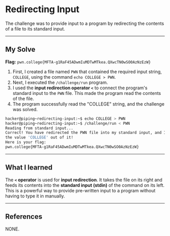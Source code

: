 # Redirecting Input

The challenge was to provide input to a program by redirecting the contents of a file to its standard input.

-----

## My Solve

**Flag:** `pwn.college{MFTA-g1RaF45ADwmIuMDTwMTkea.QXwcTN0wSO0AzNzEzW}`

1.  First, I created a file named `PWN` that contained the required input string, `COLLEGE`, using the command `echo COLLEGE > PWN`.
2.  Next, I executed the `/challenge/run` program.
3.  I used the **input redirection operator `<`** to connect the program's standard input to the `PWN` file. This made the program read the contents of the file.
4.  The program successfully read the "COLLEGE" string, and the challenge was solved.

<!-- end list -->

```bash
hacker@piping~redirecting-input:~$ echo COLLEGE > PWN
hacker@piping~redirecting-input:~$ /challenge/run < PWN
Reading from standard input...
Correct! You have redirected the PWN file into my standard input, and I read 
the value 'COLLEGE' out of it!
Here is your flag:
pwn.college{MFTA-g1RaF45ADwmIuMDTwMTkea.QXwcTN0wSO0AzNzEzW}
```

-----

## What I learned

The **`<` operator** is used for **input redirection**. It takes the file on its right and feeds its contents into the **standard input (stdin)** of the command on its left. This is a powerful way to provide pre-written input to a program without having to type it in manually.

-----

## References

NONE.